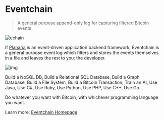 # Eventchain

> A general purpose append-only log for capturing filtered Bitcoin events

![echain](https://e.planaria.network/echain.png)

If [Planaria](https://neon.planaria.network) is an event-driven application backend framework, Eventchain is a general purpose event log which filters and stores the events themselves in a file and leaves the rest to you: the developer.

![img](https://e.planaria.network/stack.png)

Build a NoSQL DB, Build a Relational SQL Database, Build a Graph Database, Build a File System, Build a Bitcoin Transaction, Train an AI, Use Java, Use C#, Use Ruby, Use Python, Use PHP, Use C++, Use Go...

Do whatever you want with Bitcoin, with whichever programming language you want.

Learn more: [Eventchain Homepage](https://e.planaria.network)
